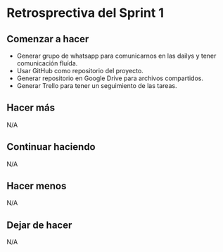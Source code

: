 # Retrosprectiva del Sprint 1

## Comenzar a hacer

- Generar grupo de whatsapp para comunicarnos en las dailys y tener comunicación fluída.
- Usar GitHub como repositorio del proyecto.
- Generar repositorio en Google Drive para archivos compartidos.
- Generar Trello para tener un seguimiento de las tareas.

## Hacer más
N/A

## Continuar haciendo
N/A

## Hacer menos
N/A

## Dejar de hacer
N/A